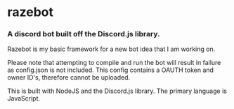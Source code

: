 # razebot
### A discord bot built off the Discord.js library.

Razebot is my basic framework for a new bot idea that I am working on.

Please note that attempting to compile and run the bot will result in failure as config.json is not included.
This config contains a OAUTH token and owner ID's, therefore cannot be uploaded.

This is built with NodeJS and the Discord.js library.
The primary language is JavaScript.
